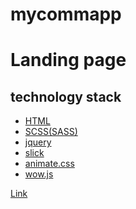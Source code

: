 # mycommapp

<h1>Landing page</h1>

<h2>technology stack</h2>

<ul>
  <li>
    <a href="https://ru.wikipedia.org/wiki/HTML">HTML</a>
  </li>
  <li>
    <a href="https://sass-scss.ru/guide/">SCSS(SASS)</a>
  </li>
  <li>
    <a href="https://jquery-docs.ru/">jquery</a>
  </li>
  <li>
    <a href="https://kenwheeler.github.io/slick/">slick</a>
  </li>
  <li>
    <a href="https://animate.style/">animate.css</a>
  </li>
  <li>
    <a href="https://wowjs.uk/">wow.js</a>
  </li>
</ul>

<a href="https://deniskakaka.github.io/mycommapp/">Link</a>
